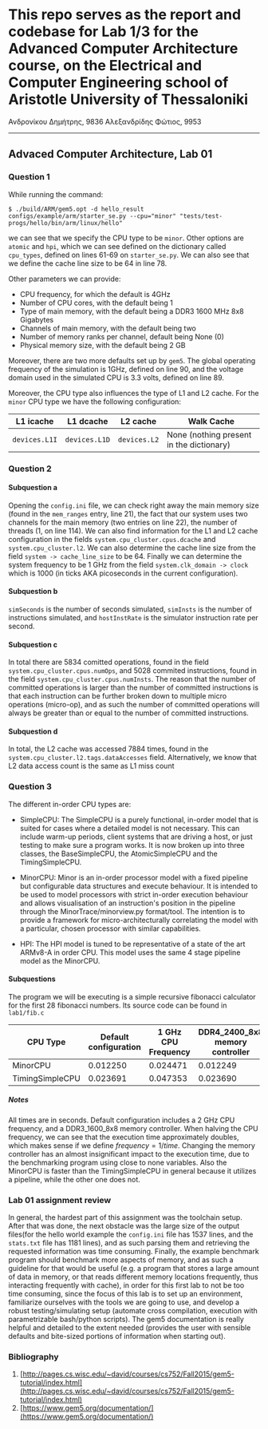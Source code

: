 # This repo serves as the report and codebase for Lab 1/3 for the Advanced Computer Architecture course, on the Electrical and Computer Engineering school of Aristotle University of Thessaloniki

Ανδρονίκου Δημήτρης, 9836
Αλεξανδρίδης Φώτιος, 9953

---
## Advaced Computer Architecture, Lab 01

### Question 1

While running the command:
```
$ ./build/ARM/gem5.opt -d hello_result configs/example/arm/starter_se.py --cpu="minor" "tests/test-progs/hello/bin/arm/linux/hello"
```
we can see that we specify the CPU type to be `minor`. Other options are `atomic` and `hpi`, which we can see defined on the dictionary called `cpu_types`, defined on lines 61-69 on `starter_se.py`. We can also see that we define the cache line size to be 64 in line 78.

Other parameters we can provide:
- CPU frequency, for which the default is 4GHz 
- Number of CPU cores, with the default being 1
- Type of main memory, with the default being a DDR3 1600 MHz 8x8 Gigabytes
- Channels of main memory, with the default being two
- Number of memory ranks per channel, default being None (0)
- Physical memory size, with the default being 2 GB

Moreover, there are two more defaults set up by `gem5`. The global operating frequency of the simulation is 1GHz, defined on line 90, and the voltage domain used in the simulated CPU is 3.3 volts, defined on line 89.

Moreover, the CPU type also influences the type of L1 and L2 cache. For the `minor` CPU type we have the following configuration:

| L1 icache | L1 dcache | L2 cache | Walk Cache |
| --- | --- | --- | --- | 
| `devices.L1I` | `devices.L1D` | `devices.L2` | None (nothing present in the dictionary) |

### Question 2

#### Subquestion a
Opening the `config.ini` file, we can check right away the main memory size (found in the `mem_ranges` entry, line 21), the fact that our system uses two channels for the main memory (two entries on line 22), the number of threads (1, on line 114). We can also find information for the L1 and L2 cache configuration in the fields `system.cpu_cluster.cpus.dcache` and `system.cpu_cluster.l2`. We can also determine the cache line size from the field `system -> cache_line_size` to be 64.
Finally we can determine the system frequency to be 1 GHz from the field `system.clk_domain -> clock` which is 1000 (in ticks AKA picoseconds in the current configuration).

#### Subquestion b
`simSeconds` is the number of seconds simulated, `simInsts` is the number of instructions simulated, and `hostInstRate` is the simulator instruction rate per second.

#### Subquestion c
In total there are 5834 comitted operations, found in the field `system.cpu_cluster.cpus.numOps`, and 5028 commited instructions, found in the field `system.cpu_cluster.cpus.numInsts`. The reason that the number of committed operations is larger than the number of committed instructions is that each instruction can be further broken down to multiple micro operations (micro-op), and as such the number of committed operations will always be greater than or equal to the number of
committed instructions.

#### Subquestion d
In total, the L2 cache was accessed 7884 times, found in the `system.cpu_cluster.l2.tags.dataAccesses` field. Alternatively, we know that 
L2 data access count is the same as L1 miss count

### Question 3

The different in-order CPU types are:

- SimpleCPU: The SimpleCPU is a purely functional, in-order model that is suited for cases where a detailed model is not necessary. This can include warm-up periods, client systems that are driving a host, or just testing to make sure a program works. It is now broken up into three classes, the BaseSimpleCPU, the AtomicSimpleCPU and the TimingSimpleCPU.

- MinorCPU: Minor is an in-order processor model with a fixed pipeline but configurable data structures and execute behaviour. It is intended to be used to model processors with strict in-order execution behaviour and allows visualisation of an instruction's position in the pipeline through the MinorTrace/minorview.py format/tool. The intention is to provide a framework for micro-architecturally correlating the model with a particular, chosen processor with similar capabilities.

- HPI: The HPI model is tuned to be representative of a state of the art ARMv8-A in order CPU. This model uses the same 4 stage pipeline model as the MinorCPU. 

#### Subquestions

The program we will be executing is a simple recursive fibonacci calculator for the first 28 fibonacci numbers. Its source code can be found in `lab1/fib.c`

| CPU Type | Default configuration | 1 GHz CPU Frequency | DDR4\_2400\_8x8 memory controller | 
| --- | --- | --- | --- |
| MinorCPU | 0.012250 | 0.024471 | 0.012249 |
| TimingSimpleCPU | 0.023691 | 0.047353 | 0.023690 |

##### Notes 
All times are in seconds. Default configuration includes a 2 GHz CPU frequency, and a DDR3\_1600\_8x8 memory controller. When halving the CPU frequency, we can see that the execution time approximately doubles, which makes sense if we define $frequency = 1 / time$. Changing the memory controller has an almost insignificant impact to the execution time, due to the benchmarking program using close to none variables. Also the MinorCPU is faster than the TimingSimpleCPU in general because it
utilizes a pipeline, while the other one does not.


### Lab 01 assignment review

In general, the hardest part of this assignment was the toolchain setup. After that was done, the next obstacle was the large size of the output files(for the hello world example the `config.ini` file has 1537 lines, and the `stats.txt` file has 1181 lines), and as such parsing them and retrieving the requested information was time consuming. Finally, the example benchmark program should benchmark more aspects of memory, and as such a guideline for that would be useful (e.g. a program
that stores a large amount of data in memory, or that reads different memory locations frequently, thus interacting frequently with cache), in order for this first lab to not be too time consuming, since the focus of this lab is to set up an environment, familiarize ourselves with the tools we are going to use, and develop a robust testing/simulating setup (automate cross compilation, execution with parametrizable bash/python scripts). The gem5 documentation is really helpful and
detailed to the extent needed (provides the user with sensible defaults and bite-sized portions of information when starting out). 

### Bibliography

1. [http://pages.cs.wisc.edu/~david/courses/cs752/Fall2015/gem5-tutorial/index.html](http://pages.cs.wisc.edu/~david/courses/cs752/Fall2015/gem5-tutorial/index.html)
2. [https://www.gem5.org/documentation/](https://www.gem5.org/documentation/)
